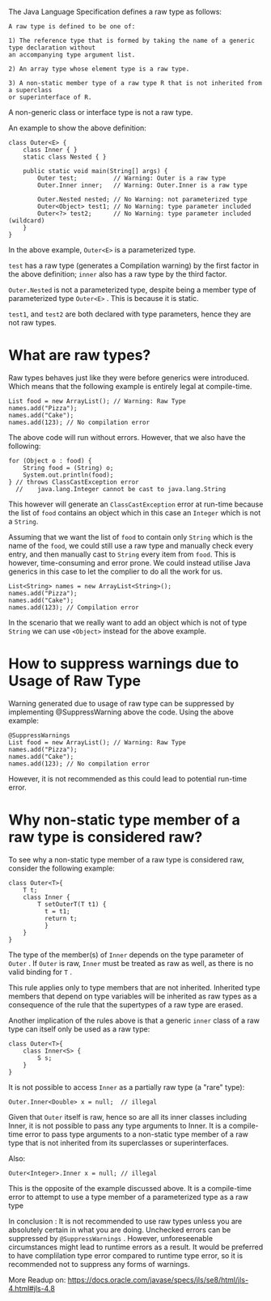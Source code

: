 The Java Language Specification defines a raw type as follows:

```
A raw type is defined to be one of:

1) The reference type that is formed by taking the name of a generic type declaration without 
an accompanying type argument list.

2) An array type whose element type is a raw type.

3) A non-static member type of a raw type R that is not inherited from a superclass
or superinterface of R.
```

A non-generic class or interface type is not a raw type.

An example to show the above definition:

```
class Outer<E> {
    class Inner { }
    static class Nested { }

    public static void main(String[] args) {
        Outer test;          // Warning: Outer is a raw type
        Outer.Inner inner;   // Warning: Outer.Inner is a raw type

        Outer.Nested nested; // No Warning: not parameterized type
        Outer<Object> test1; // No Warning: type parameter included
        Outer<?> test2;      // No Warning: type parameter included (wildcard)
    }
}
```

In the above example, `Outer<E>` is a parameterized type.

`test` has a raw type (generates a Compilation warning) by the first factor in the above definition; `inner` also has a raw type by the third factor.

`Outer.Nested` is not a parameterized type, despite being a member type of parameterized type `Outer<E>` . This is because it is static.

`test1`, and `test2` are both declared with type parameters, hence they are not raw types.

# What are raw types?

Raw types behaves just like they were before generics were introduced. Which means that the following example is entirely legal at compile-time.

```
List food = new ArrayList(); // Warning: Raw Type
names.add("Pizza");
names.add("Cake");
names.add(123); // No compilation error
```
The above code will run without errors.
However, that we also have the following:

```
for (Object o : food) {
    String food = (String) o;
    System.out.println(food);
} // throws ClassCastException error
  //    java.lang.Integer cannot be cast to java.lang.String
```

This however will generate an `ClassCastException` error at run-time because the list of `food` contains an object which in this case an `Integer` which is not a `String`.

Assuming that we want the list of `food` to contain only `String` which is the name of the `food`, we could still use a raw type and manually check every entry, and then manually cast to `String` every item from `food`. This is however, time-consuming and error prone. We could instead utilise Java generics in this case to let the complier to do all the work for us.

```
List<String> names = new ArrayList<String>();
names.add("Pizza");
names.add("Cake");
names.add(123); // Compilation error
```
In the scenario that we really want to add an object which is not of type `String` we can use `<Object>` instead for the above example.
    
# How to suppress warnings due to Usage of Raw Type
Warning generated due to usage of raw type can be suppressed by implementing @SuppressWarning above the code.
Using the above example: 
```
@SuppressWarnings
List food = new ArrayList(); // Warning: Raw Type
names.add("Pizza");
names.add("Cake");
names.add(123); // No compilation error
```
However, it is not recommended as this could lead to potential run-time error.

# Why non-static type member of a raw type is considered raw?
To see why a non-static type member of a raw type is considered raw, consider the following example:

```
class Outer<T>{
    T t;
    class Inner {
        T setOuterT(T t1) {
          t = t1; 
          return t; 
          }
    }
}
```

The type of the member(s) of `Inner` depends on the type parameter of `Outer` . If `Outer` is raw, `Inner` must be treated as raw as well, as there is no valid binding for `T` .

This rule applies only to type members that are not inherited. Inherited type members that depend on type variables will be inherited as raw types as a consequence of the rule that the supertypes of a raw type are erased.

Another implication of the rules above is that a generic `inner` class of a raw type can itself only be used as a raw type:

```
class Outer<T>{
    class Inner<S> {
        S s;
    }
}
```

It is not possible to access `Inner` as a partially raw type (a "rare" type):

```
Outer.Inner<Double> x = null;  // illegal
```

Given that `Outer` itself is raw, hence so are all its inner classes including Inner, it is not possible to pass any type arguments to Inner.
It is a compile-time error to pass type arguments to a non-static type member of a raw type that is not inherited from its superclasses or superinterfaces.

Also:
```
Outer<Integer>.Inner x = null; // illegal
```
This is the opposite of the example discussed above. 
It is a compile-time error to attempt to use a type member of a parameterized type as a raw type

In conclusion : It is not recommended to use raw types unless you are absolutely certain in what you are doing. Unchecked errors can be suppressed by `@SuppressWarnings` . However, unforeseenable circumstances might lead to runtime errors as a result. It would be preferred to have complilation type error compared to runtime type error, so it is recommended not to suppress any forms of warnings.

More Readup on: https://docs.oracle.com/javase/specs/jls/se8/html/jls-4.html#jls-4.8
